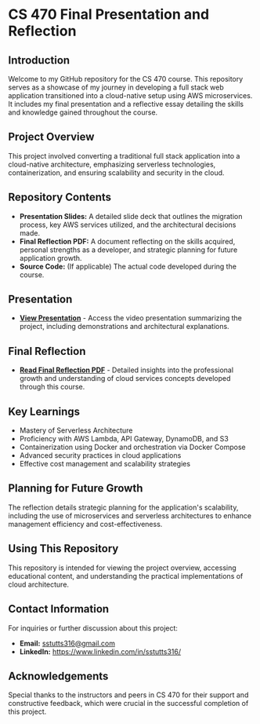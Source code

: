 # CS 470 Final Presentation and Reflection

## Introduction
Welcome to my GitHub repository for the CS 470 course. This repository serves as a showcase of my journey in developing a full stack web application transitioned into a cloud-native setup using AWS microservices. It includes my final presentation and a reflective essay detailing the skills and knowledge gained throughout the course.

## Project Overview
This project involved converting a traditional full stack application into a cloud-native architecture, emphasizing serverless technologies, containerization, and ensuring scalability and security in the cloud.

## Repository Contents
- **Presentation Slides:** A detailed slide deck that outlines the migration process, key AWS services utilized, and the architectural decisions made.
- **Final Reflection PDF:** A document reflecting on the skills acquired, personal strengths as a developer, and strategic planning for future application growth.
- **Source Code:** (If applicable) The actual code developed during the course.

## Presentation
- **[View Presentation](https://youtu.be/_TJSt5zON2Q)** - Access the video presentation summarizing the project, including demonstrations and architectural explanations.

## Final Reflection
- **[Read Final Reflection PDF](https://drive.google.com/file/d/1UIyQpbHHv4_EkNcLBPStrKSKOMt7ZOPH/view?usp=sharing)** - Detailed insights into the professional growth and understanding of cloud services concepts developed through this course.

## Key Learnings
- Mastery of Serverless Architecture
- Proficiency with AWS Lambda, API Gateway, DynamoDB, and S3
- Containerization using Docker and orchestration via Docker Compose
- Advanced security practices in cloud applications
- Effective cost management and scalability strategies

## Planning for Future Growth
The reflection details strategic planning for the application's scalability, including the use of microservices and serverless architectures to enhance management efficiency and cost-effectiveness.

## Using This Repository
This repository is intended for viewing the project overview, accessing educational content, and understanding the practical implementations of cloud architecture.

## Contact Information
For inquiries or further discussion about this project:
- **Email:** sstutts316@gmail.com
- **LinkedIn:** https://www.linkedin.com/in/sstutts316/

## Acknowledgements
Special thanks to the instructors and peers in CS 470 for their support and constructive feedback, which were crucial in the successful completion of this project.

